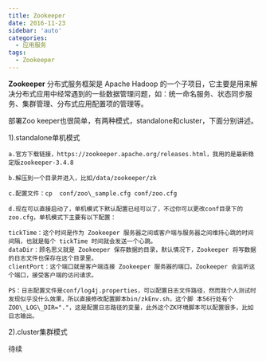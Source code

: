 ```yaml
---
title: Zookeeper
date: 2016-11-23
sidebar: 'auto'
categories:
  - 应用服务
tags:
  - Zookeeper
---
```


**Zookeeper** 分布式服务框架是 Apache Hadoop 的一个子项目，它主要是用来解决分布式应用中经常遇到的一些数据管理问题，如：统一命名服务、状态同步服务、集群管理、分布式应用配置项的管理等。

部署Zoo keeper也很简单，有两种模式，standalone和cluster，下面分别讲述。  

1\).standalone单机模式

    a.官方下载链接，https://zookeeper.apache.org/releases.html，我用的是最新稳定版zookeeper-3.4.8

    b.解压到一个目录并进入，比如/data/zookeeper/zk  

    c.配置文件：cp  conf/zoo\_sample.cfg conf/zoo.cfg

    d.现在可以直接启动了，单机模式下默认配置已经可以了，不过你可以更改conf目录下的zoo.cfg，单机模式下主要有以下配置：

```
tickTime：这个时间是作为 Zookeeper 服务器之间或客户端与服务器之间维持心跳的时间间隔，也就是每个 tickTime 时间就会发送一个心跳。
dataDir：顾名思义就是 Zookeeper 保存数据的目录，默认情况下，Zookeeper 将写数据的日志文件也保存在这个目录里。
clientPort：这个端口就是客户端连接 Zookeeper 服务器的端口，Zookeeper 会监听这个端口，接受客户端的访问请求。
```

    PS：日志配置文件是conf/log4j.properties，可以配置日志文件路径，然而我个人测试时发现似乎没什么效果，所以直接修改配置脚本bin/zkEnv.sh，这个脚 本56行处有个ZOO\_LOG\_DIR="."，这是配置日志路径的变量，此外这个ZK环境脚本可以配置很多，比如日志输出。  

  

2\).cluster集群模式

待续
